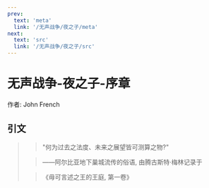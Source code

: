 ```yaml
---
prev:
  text: 'meta'
  link: '/无声战争/夜之子/meta'
next:
  text: 'src'
  link: '/无声战争/夜之子/src'
---
```


# 无声战争-夜之子-序章

作者: John French

## 引文

> > "何为过去之法度、未来之展望皆可测算之物?"
>
> > ——阿尔比亚地下巢城流传的俗语, 由腾古斯特·梅林记录于
>
> > 《毋可言述之王的王庭, 第一卷》
